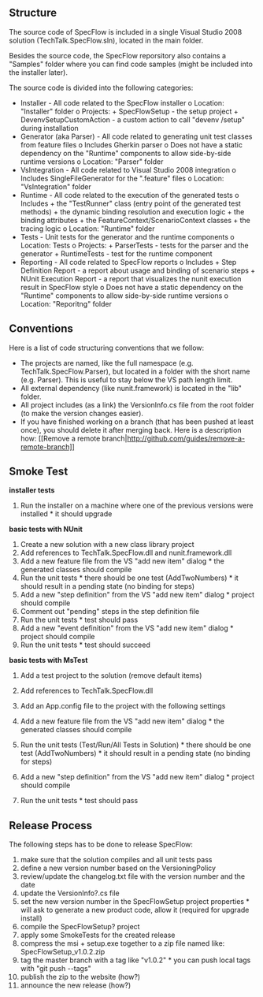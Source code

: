 ## Structure

The source code of SpecFlow is included in a single Visual Studio 2008 solution (TechTalk.SpecFlow.sln), located in the main folder.

Besides the source code, the SpecFlow reporsitory also contains a "Samples" folder where you can find code samples (might be included into the installer later).

The source code is divided into the following categories:

* Installer - All code related to the SpecFlow installer
          o Location: "Installer" folder
          o Projects:
                + SpecFlowSetup - the setup project
                + DevenvSetupCustomAction - a custom action to call "devenv /setup" during installation 
* Generator (aka Parser) - All code related to generating unit test classes from feature files
          o Includes Gherkin parser
          o Does not have a static dependency on the "Runtime" components to allow side-by-side runtime versions
          o Location: "Parser" folder 
* VsIntegration - All code related to Visual Studio 2008 integration
          o Includes SingleFileGenerator for the ".feature" files
          o Location: "VsIntegration" folder 
* Runtime - All code related to the execution of the generated tests
          o Includes
                + the "TestRunner" class (entry point of the generated test methods)
                + the dynamic binding resolution and execution logic
                + the binding attributes
                + the FeatureContext/ScenarioContext classes
                + the tracing logic 
          o Location: "Runtime" folder 
* Tests - Unit tests for the generator and the runtime components
          o Location: Tests
          o Projects:
                + ParserTests - tests for the parser and the generator
                + RuntimeTests - test for the runtime component 
* Reporting - All code related to SpecFlow reports
          o Includes
                + Step Definition Report - a report about usage and binding of scenario steps
                + NUnit Execution Report - a report that visualizes the nunit execution result in SpecFlow style 
          o Does not have a static dependency on the "Runtime" components to allow side-by-side runtime versions
          o Location: "Reporitng" folder 

## Conventions

Here is a list of code structuring conventions that we follow:

* The projects are named, like the full namespace (e.g. TechTalk.SpecFlow.Parser), but located in a folder with the short name (e.g. Parser). This is useful to stay below the VS path length limit.
* All external dependency (like nunit.framework) is located in the "lib" folder.
* All project includes (as a link) the VersionInfo.cs file from the root folder (to make the version changes easier).
* If you have finished working on a branch (that has been pushed at least once), you should delete it after merging back. Here is a description how: [[Remove a remote branch|http://github.com/guides/remove-a-remote-branch]] 

## Smoke Test

**installer tests**

   1. Run the installer on a machine where one of the previous versions were installed
          * it should upgrade 

**basic tests with NUnit**

   1. Create a new solution with a new class library project
   2. Add references to TechTalk.SpecFlow.dll and nunit.framework.dll
   3. Add a new feature file from the VS "add new item" dialog
          * the generated classes should compile 
   4. Run the unit tests
          * there should be one test (AddTwoNumbers)
          * it should result in a pending state (no binding for steps) 
   5. Add a new "step definition" from the VS "add new item" dialog
          * project should compile 
   6. Comment out "pending" steps in the step definition file
   7. Run the unit tests
          * test should pass 
   8. Add a new "event definition" from the VS "add new item" dialog
          * project should compile 
   9. Run the unit tests
          * test should succeed 

**basic tests with MsTest**

   1. Add a test project to the solution (remove default items)
   2. Add references to TechTalk.SpecFlow.dll
   3. Add an App.config file to the project with the following settings

      <?xml version="1.0" encoding="utf-8" ?>
      <configuration>
        <configSections>
          <section name="specFlow" type="TechTalk.SpecFlow.Configuration.ConfigurationSectionHandler, TechTalk.SpecFlow"/>
        </configSections>

        <specFlow>
          <unitTestProvider name="MsTest" />
        </specFlow>
      </configuration>

   4. Add a new feature file from the VS "add new item" dialog
          * the generated classes should compile 
   5. Run the unit tests (Test/Run/All Tests in Solution)
          * there should be one test (AddTwoNumbers)
          * it should result in a pending state (no binding for steps) 
   6. Add a new "step definition" from the VS "add new item" dialog
          * project should compile 
   7. Run the unit tests
          * test should pass

## Release Process

 The following steps has to be done to release SpecFlow:

   1. make sure that the solution compiles and all unit tests pass
   2. define a new version number based on the VersioningPolicy
   3. review/update the changelog.txt file with the version number and the date
   4. update the VersionInfo?.cs file
   5. set the new version number in the SpecFlowSetup project properties
          * will ask to generate a new product code, allow it (required for upgrade install) 
   6. compile the SpecFlowSetup? project
   7. apply some SmokeTests for the created release
   8. compress the msi + setup.exe together to a zip file named like: SpecFlowSetup_v1.0.2.zip
   9. tag the master branch with a tag like "v1.0.2"
          * you can push local tags with "git push --tags" 
  10. publish the zip to the website (how?)
  11. announce the new release (how?) 
